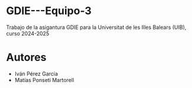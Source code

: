 # GDIE---Equipo-3
Trabajo de la asigantura GDIE para la Universitat de les Illes Balears (UIB), curso 2024-2025 

# Autores
- Iván Pérez García
- Matías Ponseti Martorell
